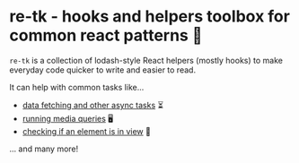 # re-tk - hooks and helpers toolbox for common react patterns 🧰

`re-tk` is a collection of lodash-style React helpers (mostly hooks) to make everyday code quicker to write and easier to read.

It can help with common tasks like...

- [data fetching and other async tasks](#usePromise) ⏳
- [running media queries](#useMediaMatch) 🖥
- [checking if an element is in view](#useInView) 🔎

... and many more!

